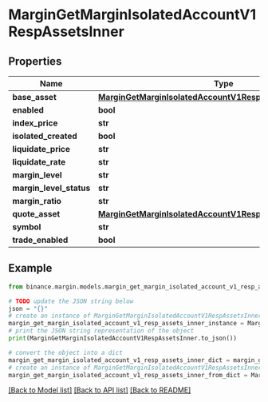 # MarginGetMarginIsolatedAccountV1RespAssetsInner


## Properties

Name | Type | Description | Notes
------------ | ------------- | ------------- | -------------
**base_asset** | [**MarginGetMarginIsolatedAccountV1RespAssetsInnerBaseAsset**](MarginGetMarginIsolatedAccountV1RespAssetsInnerBaseAsset.md) |  | [optional] 
**enabled** | **bool** |  | [optional] 
**index_price** | **str** |  | [optional] 
**isolated_created** | **bool** |  | [optional] 
**liquidate_price** | **str** |  | [optional] 
**liquidate_rate** | **str** |  | [optional] 
**margin_level** | **str** |  | [optional] 
**margin_level_status** | **str** |  | [optional] 
**margin_ratio** | **str** |  | [optional] 
**quote_asset** | [**MarginGetMarginIsolatedAccountV1RespAssetsInnerBaseAsset**](MarginGetMarginIsolatedAccountV1RespAssetsInnerBaseAsset.md) |  | [optional] 
**symbol** | **str** |  | [optional] 
**trade_enabled** | **bool** |  | [optional] 

## Example

```python
from binance.margin.models.margin_get_margin_isolated_account_v1_resp_assets_inner import MarginGetMarginIsolatedAccountV1RespAssetsInner

# TODO update the JSON string below
json = "{}"
# create an instance of MarginGetMarginIsolatedAccountV1RespAssetsInner from a JSON string
margin_get_margin_isolated_account_v1_resp_assets_inner_instance = MarginGetMarginIsolatedAccountV1RespAssetsInner.from_json(json)
# print the JSON string representation of the object
print(MarginGetMarginIsolatedAccountV1RespAssetsInner.to_json())

# convert the object into a dict
margin_get_margin_isolated_account_v1_resp_assets_inner_dict = margin_get_margin_isolated_account_v1_resp_assets_inner_instance.to_dict()
# create an instance of MarginGetMarginIsolatedAccountV1RespAssetsInner from a dict
margin_get_margin_isolated_account_v1_resp_assets_inner_from_dict = MarginGetMarginIsolatedAccountV1RespAssetsInner.from_dict(margin_get_margin_isolated_account_v1_resp_assets_inner_dict)
```
[[Back to Model list]](../README.md#documentation-for-models) [[Back to API list]](../README.md#documentation-for-api-endpoints) [[Back to README]](../README.md)


